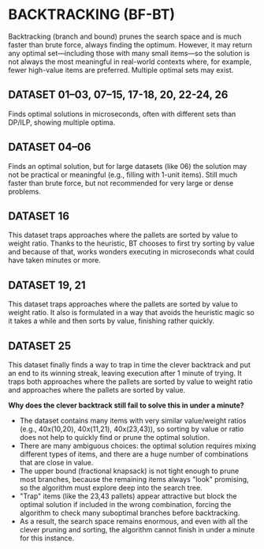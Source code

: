 # BACKTRACKING (BF-BT)

Backtracking (branch and bound) prunes the search space and is much faster than brute force, always finding the optimum. However, it may return any optimal set—including those with many small items—so the solution is not always the most meaningful in real-world contexts where, for example, fewer high-value items are preferred. Multiple optimal sets may exist.

## DATASET 01–03, 07–15, 17-18, 20, 22-24, 26

Finds optimal solutions in microseconds, often with different sets than DP/ILP, showing multiple optima.

## DATASET 04–06

Finds an optimal solution, but for large datasets (like 06) the solution may not be practical or meaningful (e.g., filling with 1-unit items). Still much faster than brute force, but not recommended for very large or dense problems.

## DATASET 16

This dataset traps approaches where the pallets are sorted by value to weight ratio. Thanks to the heuristic, BT chooses to first try sorting by value and because of that, works wonders executing in microseconds what could have taken minutes or more.

## DATASET 19, 21

This dataset traps approaches where the pallets are sorted by value to weight ratio. It also is formulated in a way that avoids the heuristic magic so it takes a while and then sorts by value, finishing rather quickly.

## DATASET 25

This dataset finally finds a way to trap in time the clever backtrack and put an end to its winning streak, leaving execution after 1 minute of trying.
It traps both approaches where the pallets are sorted by value to weight ratio and approaches where the pallets are sorted by value.

**Why does the clever backtrack still fail to solve this in under a minute?**

- The dataset contains many items with very similar value/weight ratios (e.g., 40x(10,20), 40x(11,21), 40x(23,43)), so sorting by value or ratio does not help to quickly find or prune the optimal solution.
- There are many ambiguous choices: the optimal solution requires mixing different types of items, and there are a huge number of combinations that are close in value.
- The upper bound (fractional knapsack) is not tight enough to prune most branches, because the remaining items always "look" promising, so the algorithm must explore deep into the search tree.
- "Trap" items (like the 23,43 pallets) appear attractive but block the optimal solution if included in the wrong combination, forcing the algorithm to check many suboptimal branches before backtracking.
- As a result, the search space remains enormous, and even with all the clever pruning and sorting, the algorithm cannot finish in under a minute for this instance.

